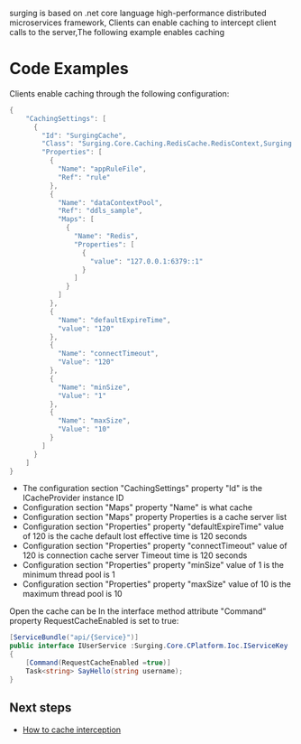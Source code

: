 surging is based on .net core language high-performance distributed microservices framework,
Clients can enable caching to intercept client calls to the server,The following example enables caching

Code Examples
=============

Clients enable caching through the following configuration:
```c#
{ 
    "CachingSettings": [
      {
        "Id": "SurgingCache",
        "Class": "Surging.Core.Caching.RedisCache.RedisContext,Surging.Core.Caching",
        "Properties": [
          {
            "Name": "appRuleFile",
            "Ref": "rule"
          },
          {
            "Name": "dataContextPool",
            "Ref": "ddls_sample",
            "Maps": [
              {
                "Name": "Redis",
                "Properties": [
                  {
                    "value": "127.0.0.1:6379::1"
                  }
                ]
              }
            ]
          },
          {
            "Name": "defaultExpireTime",
            "value": "120"
          },
          {
            "Name": "connectTimeout",
            "Value": "120"
          },
          {
            "Name": "minSize",
            "Value": "1"
          },
          {
            "Name": "maxSize",
            "Value": "10"
          }
        ]
      }
    ]
}
```
* The configuration section "CachingSettings" property "Id" is the ICacheProvider instance ID
* Configuration section "Maps" property "Name" is what cache
* Configuration section "Maps" property Properties is a cache server list
* Configuration section "Properties" property "defaultExpireTime" value of 120 is the cache default lost effective time is 120 seconds
* Configuration section "Properties" property "connectTimeout" value of 120 is connection cache server Timeout time is 120 seconds
* Configuration section "Properties" property "minSize" value of 1 is the minimum thread pool is 1
* Configuration section "Properties" property "maxSize" value of 10 is the maximum thread pool is 10

Open the cache can be In the interface method attribute "Command" property RequestCacheEnabled is set to true:
```c#
[ServiceBundle("api/{Service}")]
public interface IUserService :Surging.Core.CPlatform.Ioc.IServiceKey
{
	[Command(RequestCacheEnabled =true)]
	Task<string> SayHello(string username);
}
```
## Next steps

* [How to cache interception](https://github.com/dotnetcore/surging/blob/master/docs/docs.en/CacheInterception.md)

